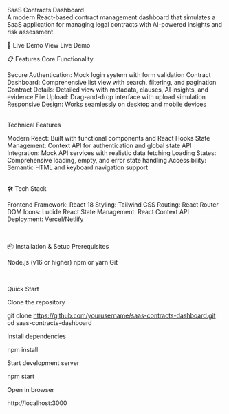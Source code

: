 SaaS Contracts Dashboard
<br/>
A modern React-based contract management dashboard that simulates a SaaS application for managing legal contracts with AI-powered insights and risk assessment.
<br/>

🚀 Live Demo
View Live Demo
<br/>

📋 Features
Core Functionality

Secure Authentication: Mock login system with form validation
Contract Dashboard: Comprehensive list view with search, filtering, and pagination
Contract Details: Detailed view with metadata, clauses, AI insights, and evidence
File Upload: Drag-and-drop interface with upload simulation
Responsive Design: Works seamlessly on desktop and mobile devices

<br/>
Technical Features

Modern React: Built with functional components and React Hooks
State Management: Context API for authentication and global state
API Integration: Mock API services with realistic data fetching
Loading States: Comprehensive loading, empty, and error state handling
Accessibility: Semantic HTML and keyboard navigation support

<br/>
🛠️ Tech Stack

Frontend Framework: React 18
Styling: Tailwind CSS
Routing: React Router DOM
Icons: Lucide React
State Management: React Context API
Deployment: Vercel/Netlify

<br/> 

📦 Installation & Setup
Prerequisites

Node.js (v16 or higher)
npm or yarn
Git

<br/>

Quick Start

Clone the repository

git clone https://github.com/yourusername/saas-contracts-dashboard.git
cd saas-contracts-dashboard
<br/>

Install dependencies
  
npm install

Start development server

npm start

Open in browser

 
http://localhost:3000
